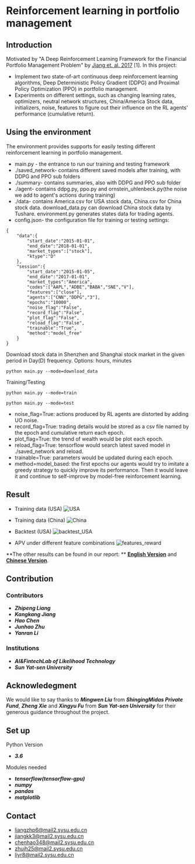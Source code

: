 # Reinforcement learning in portfolio management

## Introduction

Motivated by "A Deep Reinforcement Learning Framework for the Financial Portfolio Management Problem" by [Jiang et. al. 2017](https://arxiv.org/abs/1706.10059) [1]. In this project:
+ Implement two state-of-art continuous deep reinforcement learning algorithms, Deep Deterministic Policy Gradient (DDPG) and Proximal Policy Optimization (PPO) in portfolio management. 
+ Experiments on different settings, such as changing learning rates, optimizers, neutral network structures, China/America Stock data, initializers, noise, features to figure out their influence on the RL agents' performance (cumulative return).
## Using the environment

The environment provides supports for easily testing different reinforcement learning in portfolio management.
+ main.py -  the entrance to run our training and testing framework
+ ./saved_network- contains different saved models after training, with DDPG and PPO sub folders
+ ./summary- contains summaries, also with DDPG and PPO sub folder
+ ./agent- contains ddpg.py, ppo.py and ornstein_uhlenbeck.py(the noise we add to agent's actions during training)
+ ./data- contains America.csv for USA stock data, China.csv for China stock data. download_data.py can download China stock data by Tushare. environment.py generates states data for trading agents.
+ config.json- the configuration file for training or testing settings:
```
{
	"data":{
		"start_date":"2015-01-01",
		"end_date":"2018-01-01",
		"market_types":["stock"],
		"ktype":"D"
	},
	"session":{
		"start_date":"2015-01-05",
		"end_date":"2017-01-01",
		"market_types":"America",
	    "codes":["AAPL","ADBE","BABA","SNE","V"],
		"features":["close"],
		"agents":["CNN","DDPG","3"],
		"epochs":"10000",
		"noise_flag":"False",
		"record_flag":"False",
		"plot_flag":"False",
		"reload_flag":"False",
		"trainable":"True",
		"method":"model_free"
	}
}
```

Download stock data in Shenzhen and Shanghai stock market in the given period in Day(D) frequency. Options: hours, minutes
```
python main.py --mode=download_data
```
Training/Testing
```
python main.py --mode=train
```

```
python main.py --mode=test
```
+ noise_flag=True: actions produced by RL agents are distorted by adding UO noise.
+ record_flag=True: trading details would be stored as a csv file named by the epoch and cumulative return each epoch.
+ plot_flag=True: the trend of wealth would be plot each epoch.
+ reload_flag=True: tensorflow would search latest saved model in ./saved_network and reload.
+ trainable=True: parameters would be updated during each epoch.
+ method=model_based: the first epochs our agents would try to imitate a greedy strategy to quickly improve its performance. Then it would leave it and continue to self-improve by model-free reinforcement learning.

## Result
+ Training data (USA)
  ![USA](result/USA.png)
+ Training data (China)
  ![China](result/China.png)

+ Backtest (USA)
  ![backtest_USA](result/backtest_USA.png)

+ APV under different feature combinations
  ![features_reward](result/features_reward.png)

**The other results can be found in our report: ** [**English Version**](https://arxiv.org/abs/1808.09940) and [**Chinese Version**](https://github.com/qq303067814/Reinforcement-learning-in-portfolio-management-/blob/master/report/%E6%B7%B1%E5%BA%A6%E5%BC%BA%E5%8C%96%E5%AD%A6%E4%B9%A0%E5%9C%A8%E8%B5%84%E4%BA%A7%E9%85%8D%E7%BD%AE%E4%B8%AD%E7%9A%84%E5%BA%94%E7%94%A8.pdf).





## Contribution

### Contributors

* ***Zhipeng Liang***
* ***Kangkang Jiang***
* ***Hao Chen***
* ***Junhao Zhu***
* ***Yanran Li***
### Institutions

+ ***AI&FintechLab of Likelihood Technology***
+ ***Sun Yat-sen University***

## Acknowledegment

We would like to say thanks to ***Mingwen Liu*** from ***ShingingMidas Private Fund***, ***Zheng Xie*** and ***Xingyu Fu*** from ***Sun Yat-sen University*** for their generous guidance throughout the project.

## Set up

Python Version

+ ***3.6***

Modules needed

+ ***tensorflow(tensorflow-gpu)***
+ ***numpy*** 
+ ***pandas*** 
+ ***matplotlib***

## Contact

+ liangzhp6@mail2.sysu.edu.cn
+ jiangkk3@mail2.sysu.edu.cn
+ chenhao348@mail2.sysu.edu.cn
+ zhujh25@mail2.sysu.edu.cn
+ liyr8@mail2.sysu.edu.cn
